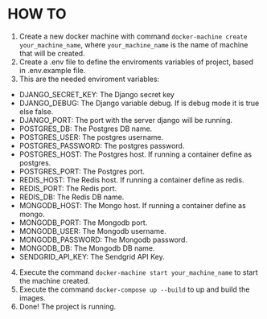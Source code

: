 # HOW TO

1. Create a new docker machine with command `docker-machine create your_machine_name`,  where `your_machine_name` is the name of machine that will be created.
2. Create a .env file to define the enviroments variables of project, based in .env.example file.
3. This are the needed enviroment variables:
- DJANGO_SECRET_KEY: The Django secret key
- DJANGO_DEBUG: The Django variable debug. If is debug mode it is true else false.
- DJANGO_PORT: The port with the server django will be running.
- POSTGRES_DB: The Postgres DB name.
- POSTGRES_USER: The postgres username.
- POSTGRES_PASSWORD: The postgres password.
- POSTGRES_HOST: The Postgres host. If running a container define as postgres.
- POSTGRES_PORT: The Postgres port.
- REDIS_HOST: The Redis host. If running a container define as redis.
- REDIS_PORT: The Redis  port.
- REDIS_DB: The Redis DB name.
- MONGODB_HOST: The Mongo host. If running a container define as mongo.
- MONGODB_PORT: The Mongodb port.
- MONGODB_USER: The Mongodb username.
- MONGODB_PASSWORD: The Mongodb password.
- MONGODB_DB: The Mongodb DB name.
- SENDGRID_API_KEY: The Sendgrid API Key.
4. Execute the command `docker-machine start your_machine_name` to start the machine created.
5. Execute the command `docker-compose up --build` to up and build the images.
6. Done! The project is running.
